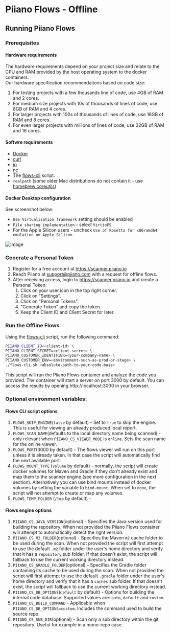 # Piiano Flows - Offline

## Running Piiano Flows

### Prerequisites

#### Hardware requirements

The hardware requirements depend on your project size and relate to the CPU and RAM provided by the host operating system to the docker containers.  
Our hardware specification recommendations based on code size:

1. For testing projects with a few thousands line of code, use 4GB of RAM and 2 cores.
2. For medium size projects with 10s of thousands of lines of code, use 8GB of RAM and 4 cores.
3. For larger projects with 100s of thousands of lines of code, use 16GB of RAM and 8 cores.
4. For even larger projects with millions of lines of code, use 32GB of RAM and 16 cores.

#### Softwre requirements

- [Docker](https://docs.docker.com/get-docker/)
- [curl](https://curl.se/)
- [jq](https://jqlang.github.io/jq/download/)
- [nc](https://formulae.brew.sh/formula/netcat)
- The [flows-cli](./flows-cli.sh) script.
- `realpath` (some older Mac distributions do not contain it - use [homebrew coreutils](https://formulae.brew.sh/formula/coreutils))

#### Docker Desktop configuration

See screenshot below:

- `Use Virtualization framework` setting should be enabled
- `File sharing implementation` - select `VirtioFS`
- For the Apple Silicon users - uncheck `Use of Rosetta for x86/amd64 emulation on Apple Silicon`

![image](https://github.com/piiano/flows/assets/1155567/91bc27e9-7104-4a9b-b3dc-1b00cc12cf15)

### Generate a Personal Token

1. Register for a free account at https://scanner.piiano.io
2. Reach Piiano at support@piiano.com with a request for offline flows.
3. After receiving access, login to https://scanner.piiano.io and create a Personal Token:
   1. Click on your user icon in the top right corner.
   2. Click on "Settings".
   3. Click on "Personal Tokens".
   4. "Generate Token" and copy the token.
   5. Keep the Client ID and Client Secret for later.

### Run the Offline Flows

Using the [flows-cli](./flows-cli.sh) script, run the following command:

```bash
PIIANO_CLIENT_ID=<client-id> \
PIIANO_CLIENT_SECRET=<client-secret> \
PIIANO_CUSTOMER_IDENTIFIER=<your-company-name> \
PIIANO_CUSTOMER_ENV=<environment-such-as-prod-or-stage> \
./flows-cli.sh <absolute-path-to-your-code-base>
```

This script will run the Piiano Flows container and analyze the code you provided. The container will start a server on port 3000 by default. You can access the results by opening http://localhost:3000 in your browser.

### Optional environment variables:

#### Flows CLI script options

1. `FLOWS_SKIP_ENGINE`(`false` by default) - Set to `true` to skip the engine. This is useful for viewing an already produced local report.
2. `FLOWS_SCAN_NAME`(defaults to the local directory name being scanned) - only relevant when `PIIANO_CS_VIEWER_MODE` is `online`. Sets the scan name for the online viewer.
3. `FLOWS_PORT`(3000 by default) - The flows viewer will run on this port unless it is already taken. In that case the script will automatically find the next available port.
4. `FLOWS_MOUNT_TYPE` (`volume` by default) - normally, the script will create docker volumes for Maven and Gradle if they don't already exist and map them to the scanner engine (see more configuration in the next section). Alternatively you can use bind mounts instead of docker volumes by setting the variable to `bind-mount`. When set to `none`, the script will not attempt to create or map any volumes.
5. `FLOWS_TEMP_FOLDER` (`/tmp` by default) -

#### Flows engine options

1. `PIIANO_CS_JAVA_VERSION`(optional) - Specifies the Java version used for building the repository. When not provided the Piiano Flows container will attempt to automatically detect the right version.
2. `PIIANO_CS_M2_FOLDER`(optional) - Specifies the Maven `m2` cache folder to be used during the scan. When not provided the script will first attempt to use the default `.m2` folder under the user's home directory and verify that it has a `repository` sub folder. If that doesn't exist, the script will fallback to use the current working directory instead.
3. `PIIANO_CS_GRADLE_FOLDER`(optional) - Specifies the Gradle folder containing its cache to be used during the scan. When not provided the script will first attempt to use the default `.gradle` folder under the user's home directory and verify that it has a `caches` sub folder. If that doesn't exist, the script will fallback to use the current working directory instead.
4. `PIIANO_CS_DB_OPTIONS`(`default` by default) - Options for building the internal code database. Supported values are: `auto`, `default` and `custom`.
5. `PIIANO_CS_BUILD_COMMAND` - Applicable when `PIIANO_CS_DB_OPTIONS=custom`. Includes the command used to build the source repo.
6. `PIIANO_CS_SUB_DIR`(optional) - Scan only a sub directory within the git repository. Useful for example in a mono-repo case.
